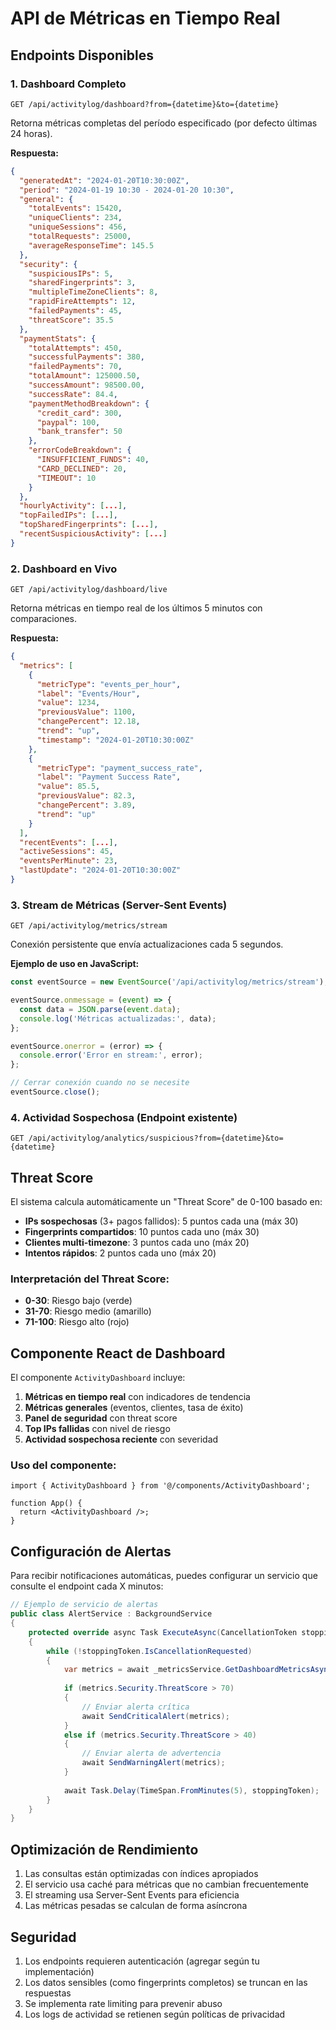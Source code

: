 # API de Métricas en Tiempo Real

## Endpoints Disponibles

### 1. Dashboard Completo
```
GET /api/activitylog/dashboard?from={datetime}&to={datetime}
```

Retorna métricas completas del período especificado (por defecto últimas 24 horas).

**Respuesta:**
```json
{
  "generatedAt": "2024-01-20T10:30:00Z",
  "period": "2024-01-19 10:30 - 2024-01-20 10:30",
  "general": {
    "totalEvents": 15420,
    "uniqueClients": 234,
    "uniqueSessions": 456,
    "totalRequests": 25000,
    "averageResponseTime": 145.5
  },
  "security": {
    "suspiciousIPs": 5,
    "sharedFingerprints": 3,
    "multipleTimeZoneClients": 8,
    "rapidFireAttempts": 12,
    "failedPayments": 45,
    "threatScore": 35.5
  },
  "paymentStats": {
    "totalAttempts": 450,
    "successfulPayments": 380,
    "failedPayments": 70,
    "totalAmount": 125000.50,
    "successAmount": 98500.00,
    "successRate": 84.4,
    "paymentMethodBreakdown": {
      "credit_card": 300,
      "paypal": 100,
      "bank_transfer": 50
    },
    "errorCodeBreakdown": {
      "INSUFFICIENT_FUNDS": 40,
      "CARD_DECLINED": 20,
      "TIMEOUT": 10
    }
  },
  "hourlyActivity": [...],
  "topFailedIPs": [...],
  "topSharedFingerprints": [...],
  "recentSuspiciousActivity": [...]
}
```

### 2. Dashboard en Vivo
```
GET /api/activitylog/dashboard/live
```

Retorna métricas en tiempo real de los últimos 5 minutos con comparaciones.

**Respuesta:**
```json
{
  "metrics": [
    {
      "metricType": "events_per_hour",
      "label": "Events/Hour",
      "value": 1234,
      "previousValue": 1100,
      "changePercent": 12.18,
      "trend": "up",
      "timestamp": "2024-01-20T10:30:00Z"
    },
    {
      "metricType": "payment_success_rate",
      "label": "Payment Success Rate",
      "value": 85.5,
      "previousValue": 82.3,
      "changePercent": 3.89,
      "trend": "up"
    }
  ],
  "recentEvents": [...],
  "activeSessions": 45,
  "eventsPerMinute": 23,
  "lastUpdate": "2024-01-20T10:30:00Z"
}
```

### 3. Stream de Métricas (Server-Sent Events)
```
GET /api/activitylog/metrics/stream
```

Conexión persistente que envía actualizaciones cada 5 segundos.

**Ejemplo de uso en JavaScript:**
```javascript
const eventSource = new EventSource('/api/activitylog/metrics/stream');

eventSource.onmessage = (event) => {
  const data = JSON.parse(event.data);
  console.log('Métricas actualizadas:', data);
};

eventSource.onerror = (error) => {
  console.error('Error en stream:', error);
};

// Cerrar conexión cuando no se necesite
eventSource.close();
```

### 4. Actividad Sospechosa (Endpoint existente)
```
GET /api/activitylog/analytics/suspicious?from={datetime}&to={datetime}
```

## Threat Score

El sistema calcula automáticamente un "Threat Score" de 0-100 basado en:

- **IPs sospechosas** (3+ pagos fallidos): 5 puntos cada una (máx 30)
- **Fingerprints compartidos**: 10 puntos cada uno (máx 30)
- **Clientes multi-timezone**: 3 puntos cada uno (máx 20)
- **Intentos rápidos**: 2 puntos cada uno (máx 20)

### Interpretación del Threat Score:
- **0-30**: Riesgo bajo (verde)
- **31-70**: Riesgo medio (amarillo)
- **71-100**: Riesgo alto (rojo)

## Componente React de Dashboard

El componente `ActivityDashboard` incluye:

1. **Métricas en tiempo real** con indicadores de tendencia
2. **Métricas generales** (eventos, clientes, tasa de éxito)
3. **Panel de seguridad** con threat score
4. **Top IPs fallidas** con nivel de riesgo
5. **Actividad sospechosa reciente** con severidad

### Uso del componente:
```tsx
import { ActivityDashboard } from '@/components/ActivityDashboard';

function App() {
  return <ActivityDashboard />;
}
```

## Configuración de Alertas

Para recibir notificaciones automáticas, puedes configurar un servicio que consulte el endpoint cada X minutos:

```csharp
// Ejemplo de servicio de alertas
public class AlertService : BackgroundService
{
    protected override async Task ExecuteAsync(CancellationToken stoppingToken)
    {
        while (!stoppingToken.IsCancellationRequested)
        {
            var metrics = await _metricsService.GetDashboardMetricsAsync();
            
            if (metrics.Security.ThreatScore > 70)
            {
                // Enviar alerta crítica
                await SendCriticalAlert(metrics);
            }
            else if (metrics.Security.ThreatScore > 40)
            {
                // Enviar alerta de advertencia
                await SendWarningAlert(metrics);
            }
            
            await Task.Delay(TimeSpan.FromMinutes(5), stoppingToken);
        }
    }
}
```

## Optimización de Rendimiento

1. Las consultas están optimizadas con índices apropiados
2. El servicio usa caché para métricas que no cambian frecuentemente
3. El streaming usa Server-Sent Events para eficiencia
4. Las métricas pesadas se calculan de forma asíncrona

## Seguridad

1. Los endpoints requieren autenticación (agregar según tu implementación)
2. Los datos sensibles (como fingerprints completos) se truncan en las respuestas
3. Se implementa rate limiting para prevenir abuso
4. Los logs de actividad se retienen según políticas de privacidad